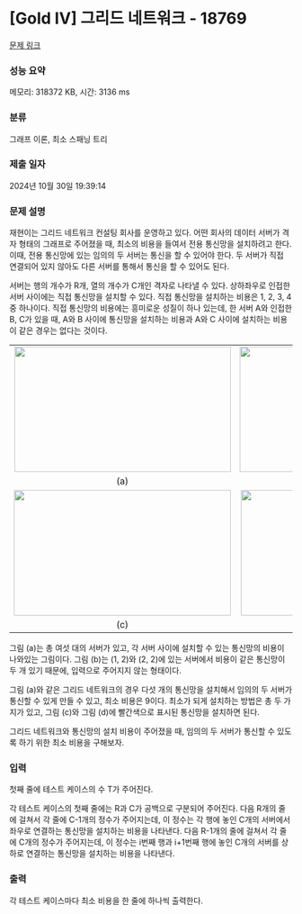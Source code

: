 # [Gold IV] 그리드 네트워크 - 18769 

[문제 링크](https://www.acmicpc.net/problem/18769) 

### 성능 요약

메모리: 318372 KB, 시간: 3136 ms

### 분류

그래프 이론, 최소 스패닝 트리

### 제출 일자

2024년 10월 30일 19:39:14

### 문제 설명

<p>재현이는 그리드 네트워크 컨설팅 회사를 운영하고 있다. 어떤 회사의 데이터 서버가 격자 형태의 그래프로 주어졌을 때, 최소의 비용을 들여서 전용 통신망을 설치하려고 한다. 이때, 전용 통신망에 있는 임의의 두 서버는 통신을 할 수 있어야 한다. 두 서버가 직접 연결되어 있지 않아도 다른 서버를 통해서 통신을 할 수 있어도 된다.</p>

<p>서버는 행의 개수가 R개, 열의 개수가 C개인 격자로 나타낼 수 있다. 상하좌우로 인접한 서버 사이에는 직접 통신망을 설치할 수 있다. 직접 통신망을 설치하는 비용은 1, 2, 3, 4중 하나이다. 직접 통신망의 비용에는 흥미로운 성질이 하나 있는데, 한 서버 A와 인접한 B, C가 있을 때, A와 B 사이에 통신망을 설치하는 비용과 A와 C 사이에 설치하는 비용이 같은 경우는 없다는 것이다.</p>

<table class="table table-bordered" style="width: 100%;">
	<tbody>
		<tr>
			<td style="width: 50%; vertical-align: middle; text-align: center"><img alt="" src="https://upload.acmicpc.net/60cb8704-1ffe-4767-b9bc-91d3dcb379d6/-/preview/" style="width: 385px; height: 223px;"></td>
			<td style="width: 50%; vertical-align: middle; text-align: center"><img alt="" src="https://upload.acmicpc.net/c9272c2b-4fad-431a-a2e2-9e7f3eb41a61/-/preview/" style="width: 386px; height: 223px;"></td>
		</tr>
		<tr>
			<td style="width: 50%; vertical-align: middle; text-align: center">(a)</td>
			<td style="width: 50%; vertical-align: middle; text-align: center">(b)</td>
		</tr>
		<tr>
			<td style="width: 50%; vertical-align: middle; text-align: center"><img alt="" src="https://upload.acmicpc.net/93b2a9ec-b17c-4f30-aa4d-25f748219d38/-/preview/" style="width: 386px; height: 223px;"></td>
			<td style="width: 50%; vertical-align: middle; text-align: center"><img alt="" src="https://upload.acmicpc.net/bf20c4c4-c71d-4df6-bed8-bbb270b65dd0/-/preview/" style="width: 383px; height: 223px;"></td>
		</tr>
		<tr>
			<td style="width: 50%; vertical-align: middle; text-align: center">(c)</td>
			<td style="width: 50%; vertical-align: middle; text-align: center">(d)</td>
		</tr>
	</tbody>
</table>

<p>그림 (a)는 총 여섯 대의 서버가 있고, 각 서버 사이에 설치할 수 있는 통신망의 비용이 나와있는 그림이다. 그림 (b)는 (1, 2)와 (2, 2)에 있는 서버에서 비용이 같은 통신망이 두 개 있기 때문에, 입력으로 주어지지 않는 형태이다.</p>

<p>그림 (a)와 같은 그리드 네트워크의 경우 다섯 개의 통신망을 설치해서 임의의 두 서버가 통신할 수 있게 만들 수 있고, 최소 비용은 9이다. 최소가 되게 설치하는 방법은 총 두 가지가 있고, 그림 (c)와 그림 (d)에 빨간색으로 표시된 통신망을 설치하면 된다.</p>

<p>그리드 네트워크와 통신망의 설치 비용이 주어졌을 때, 임의의 두 서버가 통신할 수 있도록 하기 위한 최소 비용을 구해보자.</p>

### 입력 

 <p>첫째 줄에 테스트 케이스의 수 T가 주어진다.</p>

<p>각 테스트 케이스의 첫째 줄에는 R과 C가 공백으로 구분되어 주어진다. 다음 R개의 줄에 걸쳐서 각 줄에 C-1개의 정수가 주어지는데, 이 정수는 각 행에 놓인 C개의 서버에서 좌우로 연결하는 통신망을 설치하는 비용을 나타낸다. 다음 R-1개의 줄에 걸쳐서 각 줄에 C개의 정수가 주어지는데, 이 정수는 i번째 행과 i+1번째 행에 놓인 C개의 서버를 상하로 연결하는 통신망을 설치하는 비용을 나타낸다.</p>

### 출력 

 <p>각 테스트 케이스마다 최소 비용을 한 줄에 하나씩 출력한다.</p>

